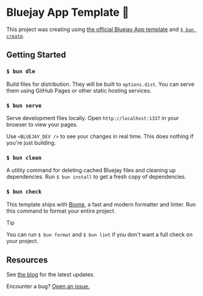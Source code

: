 # Bluejay App Template :rocket:

This project was creating using [the official Bluejay App template](https://github.com/apacheli/bluejay-app) and [`$ bun create`](https://bun.sh/docs/cli/bun-create).

## Getting Started

### `$ bun dle`

Build files for distribution. They will be built to `options.dist`. You can serve them using GitHub Pages or other static hosting services.

### `$ bun serve`

Serve development files locally. Open `http://localhost:1337` in your browser to view your pages.

Use `<BLUEJAY_DEV />` to see your changes in real time. This does nothing if you're just building.

### `$ bun clean`

A utility command for deleting cached Bluejay files and cleaning up dependencies. Run `$ bun install` to get a fresh copy of dependencies.

### `$ bun check`

This template ships with [Biome](https://biomejs.dev/), a fast and modern formatter and linter. Run this command to format your entire project.

> [!TIP]
> You can run `$ bun format` and `$ bun lint` if you don't want a full check on your project.

## Resources

See [the blog](https://apache.li/bluejay/blog) for the latest updates.

Encounter a bug? [Open an issue.](https://github.com/apacheli/bluejay)
